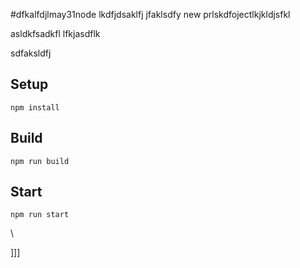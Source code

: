 #dfkalfdjlmay31node
lkdfjdsaklfj
jfaklsdfy new prlskdfojectlkjkldjsfkl

asldkfsadkfl
lfkjasdflk


sdfaksldfj



## Setup


`npm install`

## Build

`npm run build`

## Start

`npm run start`










\





]]]

